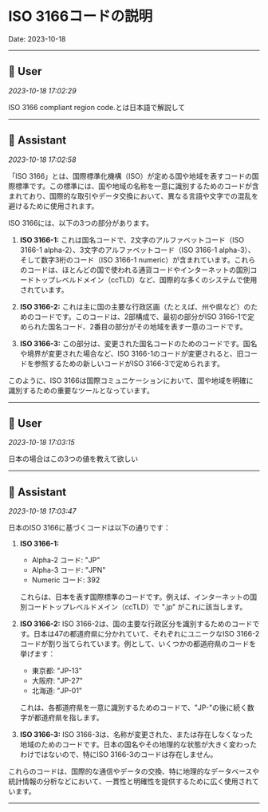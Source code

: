 # ISO 3166コードの説明

Date: 2023-10-18

---

## 👤 User
*2023-10-18 17:02:29*

ISO 3166 compliant region code.とは日本語で解説して

---

## 🤖 Assistant
*2023-10-18 17:02:58*

「ISO 3166」とは、国際標準化機構（ISO）が定める国や地域を表すコードの国際標準です。この標準には、国や地域の名称を一意に識別するためのコードが含まれており、国際的な取引やデータ交換において、異なる言語や文字での混乱を避けるために使用されます。

ISO 3166には、以下の3つの部分があります。

1. **ISO 3166-1:** これは国名コードで、2文字のアルファベットコード（ISO 3166-1 alpha-2）、3文字のアルファベットコード（ISO 3166-1 alpha-3）、そして数字3桁のコード（ISO 3166-1 numeric）が含まれています。これらのコードは、ほとんどの国で使われる通貨コードやインターネットの国別コードトップレベルドメイン（ccTLD）など、国際的な多くのシステムで使用されています。

2. **ISO 3166-2:** これは主に国の主要な行政区画（たとえば、州や県など）のためのコードです。このコードは、2部構成で、最初の部分がISO 3166-1で定められた国名コード、2番目の部分がその地域を表す一意のコードです。

3. **ISO 3166-3:** この部分は、変更された国名コードのためのコードです。国名や境界が変更された場合など、ISO 3166-1のコードが変更されると、旧コードを参照するための新しいコードがISO 3166-3で定められます。

このように、ISO 3166は国際コミュニケーションにおいて、国や地域を明確に識別するための重要なツールとなっています。

---

## 👤 User
*2023-10-18 17:03:15*

日本の場合はこの3つの値を教えて欲しい

---

## 🤖 Assistant
*2023-10-18 17:03:47*

日本のISO 3166に基づくコードは以下の通りです：

1. **ISO 3166-1:**
   - Alpha-2 コード: "JP"
   - Alpha-3 コード: "JPN"
   - Numeric コード: 392

   これらは、日本を表す国際標準のコードです。例えば、インターネットの国別コードトップレベルドメイン（ccTLD）で ".jp" がこれに該当します。

2. **ISO 3166-2:**
   ISO 3166-2は、国の主要な行政区分を識別するためのコードです。日本は47の都道府県に分かれていて、それぞれにユニークなISO 3166-2コードが割り当てられています。例として、いくつかの都道府県のコードを挙げます：
   - 東京都: "JP-13"
   - 大阪府: "JP-27"
   - 北海道: "JP-01"

   これは、各都道府県を一意に識別するためのコードで、"JP-"の後に続く数字が都道府県を指します。

3. **ISO 3166-3:**
   ISO 3166-3は、名称が変更された、または存在しなくなった地域のためのコードです。日本の国名やその地理的な状態が大きく変わったわけではないので、特にISO 3166-3のコードは存在しません。

これらのコードは、国際的な通信やデータの交換、特に地理的なデータベースや統計情報の分析などにおいて、一貫性と明確性を提供するために広く使用されています。

---
